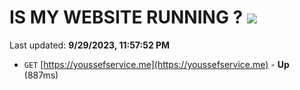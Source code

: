 # IS MY WEBSITE RUNNING ? [![](https://img.shields.io/static/v1?label=Sponsor&message=%E2%9D%A4&logo=GitHub&color=%23fe8e86)](https://github.com/sponsors/<username>)

Last updated: **9/29/2023, 11:57:52 PM**

- `GET` [https://youssefservice.me](https://youssefservice.me) - **Up** (887ms)
